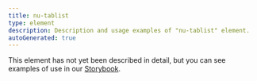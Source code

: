 ```yaml
---
title: nu-tablist
type: element
description: Description and usage examples of "nu-tablist" element.
autoGenerated: true
---
```


This element has not yet been described in detail, but you can see examples of use in our [Storybook](/storybook).